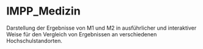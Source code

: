 # IMPP_Medizin
Darstellung der Ergebnisse von M1 und M2 in ausführlicher und interaktiver Weise für den Vergleich von Ergebnissen an verschiedenen Hochschulstandorten.
